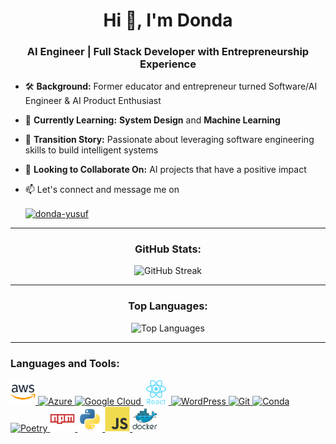 <h1 align="center">Hi 👋, I'm Donda</h1>
<h3 align="center">AI Engineer | Full Stack Developer with Entrepreneurship Experience</h3>

- 🛠️ **Background:** Former educator and entrepreneur turned Software/AI Engineer & AI Product Enthusiast
- 🌱 **Currently Learning:** **System Design** and **Machine Learning**
- 🚀 **Transition Story:** Passionate about leveraging software engineering skills to build intelligent systems
- 🤝 **Looking to Collaborate On:** AI projects that have a positive impact

- 📫 Let's connect and message me on <p align="left"><a href="https://www.linkedin.com/in/donda-yusuf/" target="blank"><img align="center" src="https://raw.githubusercontent.com/rahuldkjain/github-profile-readme-generator/master/src/images/icons/Social/linked-in-alt.svg" alt="donda-yusuf" height="30" width="30" /></a></p> 

---

<h3 align="center">GitHub Stats:</h3>
<p align="center">
  <img src="https://github-readme-streak-stats.herokuapp.com/?user=dondasasmita&theme=radical" alt="GitHub Streak" />
</p>

---

<h3 align="center">Top Languages:</h3>
<p align="center">
  <img src="https://github-readme-stats.vercel.app/api/top-langs/?username=dondasasmita&layout=compact&theme=radical" alt="Top Languages" />
</p>

---

<h3 align="left">Languages and Tools:</h3>
<p align="left">
  <!-- Cloud Platforms -->
  <a href="https://aws.amazon.com" target="_blank">
    <img src="https://raw.githubusercontent.com/devicons/devicon/master/icons/amazonwebservices/amazonwebservices-original-wordmark.svg" alt="AWS" width="40" height="40"/>
  </a>
  <a href="https://azure.microsoft.com/" target="_blank">
    <img src="https://www.vectorlogo.zone/logos/microsoft_azure/microsoft_azure-icon.svg" alt="Azure" width="40" height="40"/>
  </a>
  <a href="https://cloud.google.com/" target="_blank">
    <img src="https://www.vectorlogo.zone/logos/google_cloud/google_cloud-icon.svg" alt="Google Cloud" width="40" height="40"/>
  </a>
  
  <!-- Frontend Frameworks -->
  <a href="https://reactjs.org/" target="_blank">
    <img src="https://raw.githubusercontent.com/devicons/devicon/master/icons/react/react-original-wordmark.svg" alt="React" width="40" height="40"/>
  </a>
  
  <!-- Content Management Systems -->
  <a href="https://wordpress.org/" target="_blank">
    <img src="https://www.vectorlogo.zone/logos/wordpress/wordpress-icon.svg" alt="WordPress" width="40" height="40"/>
  </a>

  <!-- Version Control -->
  <a href="https://git-scm.com/" target="_blank">
    <img src="https://www.vectorlogo.zone/logos/git-scm/git-scm-icon.svg" alt="Git" width="40" height="40"/>
  </a>
  
  <!-- Dependency Management -->
  <a href="https://docs.conda.io/" target="_blank">
    <img src="https://cdn.jsdelivr.net/gh/devicons/devicon/icons/anaconda/anaconda-original.svg" alt="Conda" width="40" height="40"/>
  </a>
  <a href="https://python-poetry.org/" target="_blank">
    <img src="https://python-poetry.org/images/logo-origami.svg" alt="Poetry" width="40" height="40"/>
  </a>
  <a href="https://www.npmjs.com/" target="_blank">
    <img src="https://raw.githubusercontent.com/devicons/devicon/master/icons/npm/npm-original-wordmark.svg" alt="npm" width="40" height="40"/>
  </a>
  
  <!-- Programming Languages -->
  <a href="https://www.python.org/" target="_blank">
    <img src="https://raw.githubusercontent.com/devicons/devicon/master/icons/python/python-original.svg" alt="Python" width="40" height="40"/>
  </a>
  <a href="https://developer.mozilla.org/en-US/docs/Web/JavaScript" target="_blank">
    <img src="https://raw.githubusercontent.com/devicons/devicon/master/icons/javascript/javascript-original.svg" alt="JavaScript" width="40" height="40"/>
  </a>

  <!-- Containers and Orchestration -->
  <a href="https://www.docker.com/" target="_blank">
    <img src="https://raw.githubusercontent.com/devicons/devicon/master/icons/docker/docker-original-wordmark.svg" alt="Docker" width="40" height="40"/>
  </a>
  
